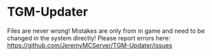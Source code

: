 # TGM-Updater
Files are never wrong! Mistakes are only from in game and need to be changed in the system directly! 
Please report errors here: https://github.com/JeremyMCServer/TGM-Updater/issues

